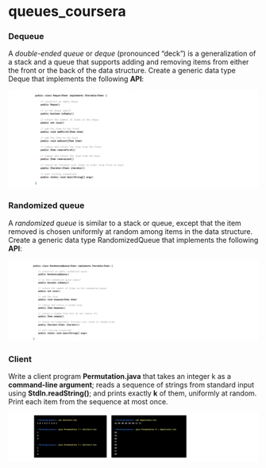 # queues_coursera


### Dequeue 
A *double-ended queue* or *deque* (pronounced “deck”) is a generalization of a stack and a queue that supports adding and removing items from either the front or the back of the data structure. Create a generic data type Deque that implements the following **API**:

![alt text](https://github.com/ayushakash990/queues_coursera/blob/master/IMAGES/Screenshot%20(2).png?raw=true)


### Randomized queue 
A *randomized queue* is similar to a stack or queue, except that the item removed is chosen uniformly at random among items in the data structure. Create a generic data type RandomizedQueue that implements the following **API**:

![alt text](https://github.com/ayushakash990/queues_coursera/blob/master/IMAGES/Screenshot%20(4).png?raw=true)


### Client
Write a client program **Permutation.java** that takes an integer k as a **command-line argument**; reads a sequence of strings from standard input using **StdIn.readString()**; and prints exactly **k** of them, uniformly at random. Print each item from the sequence at most once.

![alt text](https://github.com/ayushakash990/queues_coursera/blob/master/IMAGES/Screenshot%20(6).png?raw=true)
